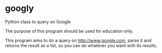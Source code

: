 googly
======

Python class to query on Google

The purpose of this program should be used for education only.

This program aims to do a query on http://www.google.com, parse it and returns the result as a list, so you can do whatever you want with its results.